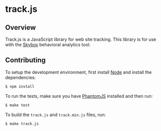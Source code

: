 track.js
=========

## Overview

Track.js is a JavaScript library for web site tracking. This library is for use with the [Skybox](https://github.com/skybox/skybox) behavioral analytics tool.


## Contributing

To setup the development environment, first install [Node](http://nodejs.org/)
and install the dependencies:

```sh
$ npm install
```

To run the tests, make sure you have [PhantomJS](http://phantomjs.org/)
installed and then run:

```sh
$ make test
```

To build the `track.js` and `track.min.js` files, run:

```sh
$ make track.js
```

